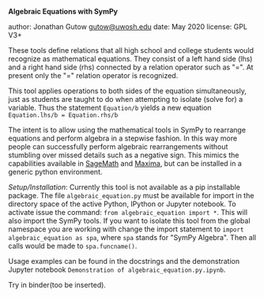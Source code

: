 __Algebraic Equations with SymPy__

author: Jonathan Gutow <gutow@uwosh.edu>
date: May 2020
license: GPL V3+

These tools define relations that all high school and college students would recognize as mathematical equations.
They consist of a left hand side (lhs) and a right hand side (rhs) connected by a relation operator such as "=". At
present only the "=" relation operator is recognized.

This tool applies operations to both sides of the equation simultaneously, just as students are taught to do when 
attempting to isolate (solve for) a variable. Thus the statement `Equation/b` yields a new equation `Equation.lhs/b = Equation.rhs/b`

The intent is to allow using the mathematical tools in SymPy to rearrange equations and perform algebra
in a stepwise fashion. In this way more people can successfully perform algebraic rearrangements without stumbling
over missed details such as a negative sign. This mimics the capabilities available in [SageMath](https://www.sagemath.org/) 
and [Maxima](http://maxima.sourceforge.net/), but can be installed in a generic python environment.

_Setup/Installation_: Currently this tool is not available as a pip installable package. The file `algebraic_equation.py`
must be available for import in the directory space of the active Python, IPython or Jupyter notebook. To activate issue
the command: `from algebraic_equation import *`. This will also import the SymPy tools. If you want to isolate this tool
from the global namespace you are working with change the import statement to `import algebraic_equation as spa`, where 
`spa` stands for "SymPy Algebra". Then all calls would be made to `spa.funcname()`.

Usage examples can be found in the docstrings and the demonstration Jupyter notebook `Demonstration of algebraic_equation.py.ipynb`. 

Try in binder(too be inserted).